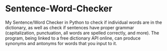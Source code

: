 # Sentence-Word-Checker
My Sentence/Word Checker in Python to check if individual words are in the dictionary, as well as check if sentences have proper grammar (capitalization, punctuation, all words are spelled correctly, and more). The program, being linked to a free dictionary API online, can produce synonyms and antonyms for words that you input to it.
